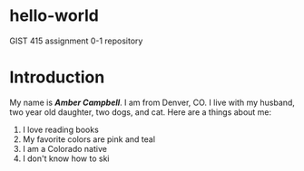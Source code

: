 # hello-world
GIST 415 assignment 0-1 repository
# Introduction
My name is ***Amber Campbell***. I am from Denver, CO. I live with my husband, two year old daughter, two dogs, and cat. 
Here are a things about me:
1. I love reading books
2. My favorite colors are pink and teal
3. I am a Colorado native
4. I don't know how to ski
